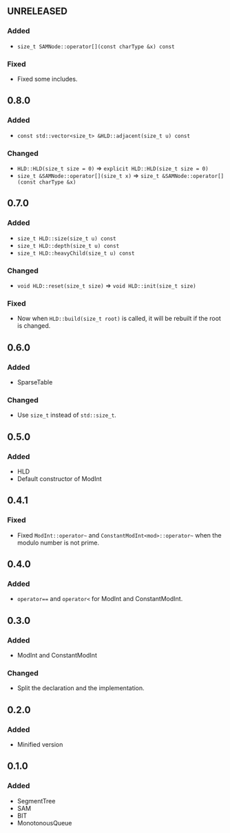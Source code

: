 ## UNRELEASED

### Added

- `size_t SAMNode::operator[](const charType &x) const`

### Fixed

- Fixed some includes.

## 0.8.0

### Added

- `const std::vector<size_t> &HLD::adjacent(size_t u) const`

### Changed

- `HLD::HLD(size_t size = 0)` => `explicit HLD::HLD(size_t size = 0)`
- `size_t &SAMNode::operator[](size_t x)` => `size_t &SAMNode::operator[](const charType &x)`

## 0.7.0

### Added

- `size_t HLD::size(size_t u) const`
- `size_t HLD::depth(size_t u) const`
- `size_t HLD::heavyChild(size_t u) const`

### Changed

- `void HLD::reset(size_t size)` => `void HLD::init(size_t size)`

### Fixed

- Now when `HLD::build(size_t root)` is called, it will be rebuilt if the root is changed.

## 0.6.0

### Added

- SparseTable

### Changed

- Use `size_t` instead of `std::size_t`.

## 0.5.0

### Added

- HLD
- Default constructor of ModInt

## 0.4.1

### Fixed

- Fixed `ModInt::operator~` and `ConstantModInt<mod>::operator~` when the modulo number is not prime.

## 0.4.0

### Added

- `operator==` and `operator<` for ModInt and ConstantModInt.

## 0.3.0

### Added

- ModInt and ConstantModInt

### Changed

- Split the declaration and the implementation.

## 0.2.0

### Added

- Minified version

## 0.1.0

### Added

- SegmentTree
- SAM
- BIT
- MonotonousQueue

